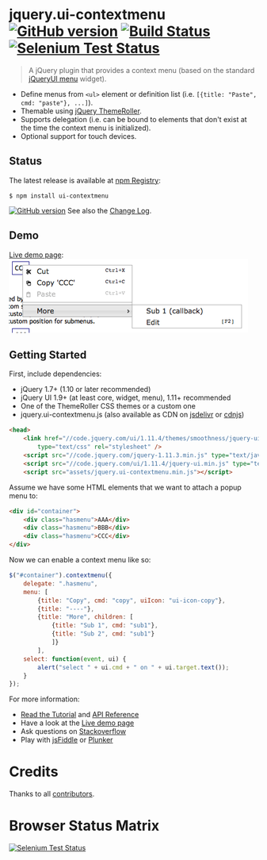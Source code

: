 # jquery.ui-contextmenu [![GitHub version](https://badge.fury.io/gh/mar10%2Fjquery-ui-contextmenu.svg)](https://github.com/mar10/jquery-ui-contextmenu/releases/latest) [![Build Status](https://travis-ci.org/mar10/jquery-ui-contextmenu.png?branch=master)](https://travis-ci.org/mar10/jquery-ui-contextmenu) [![Selenium Test Status](https://saucelabs.com/buildstatus/sauce-contextmenu)](https://saucelabs.com/u/sauce-contextmenu)

> A jQuery plugin that provides a context menu (based on the standard [jQueryUI menu] widget).

  * Define menus from `<ul>` element or definition list (i.e. 
    `[{title: "Paste", cmd: "paste"}, ...]`).
  * Themable using [jQuery ThemeRoller](http://jqueryui.com/themeroller/).
  * Supports delegation (i.e. can be bound to elements that don't exist at the
    time the context menu is initialized).
  * Optional support for touch devices.


## Status

The latest release is available at [npm Registry](https://www.npmjs.org/package/ui-contextmenu):
```shell
$ npm install ui-contextmenu
```

[![GitHub version](https://badge.fury.io/gh/mar10%2Fjquery-ui-contextmenu.svg)](https://github.com/mar10/jquery-ui-contextmenu/releases/latest)
See also the [Change Log](https://github.com/mar10/jquery-ui-contextmenu/blob/master/CHANGELOG.md).


## Demo

[Live demo page](http://wwwendt.de/tech/demo/jquery-contextmenu/demo/):<br>
[ ![sample](demo/teaser.png?raw=true) ](http://wwwendt.de/tech/demo/jquery-contextmenu/demo/ "Live demo")


## Getting Started

First, include dependencies:

* jQuery 1.7+ (1.10 or later recommended)
* jQuery UI 1.9+ (at least core, widget, menu), 1.11+ recommended
* One of the ThemeRoller CSS themes or a custom one
* jquery.ui-contextmenu.js (also available as CDN on 
  [jsdelivr](http://www.jsdelivr.com/#!jquery.ui-contextmenu)
  or [cdnjs](https://cdnjs.com/libraries/jquery.ui-contextmenu))

```html
<head>
    <link href="//code.jquery.com/ui/1.11.4/themes/smoothness/jquery-ui.css" 
        type="text/css" rel="stylesheet" />
    <script src="//code.jquery.com/jquery-1.11.3.min.js" type="text/javascript"></script>
    <script src="//code.jquery.com/ui/1.11.4/jquery-ui.min.js" type="text/javascript"></script>
    <script src="assets/jquery.ui-contextmenu.min.js"></script>
```

Assume we have some HTML elements that we want to attach a popup menu to:

```html
<div id="container">
    <div class="hasmenu">AAA</div>
    <div class="hasmenu">BBB</div>
    <div class="hasmenu">CCC</div>
</div>
```

Now we can enable a context menu like so:

```js
$("#container").contextmenu({
	delegate: ".hasmenu",
	menu: [
		{title: "Copy", cmd: "copy", uiIcon: "ui-icon-copy"},
		{title: "----"},
		{title: "More", children: [
			{title: "Sub 1", cmd: "sub1"},
			{title: "Sub 2", cmd: "sub1"}
			]}
		],
	select: function(event, ui) {
		alert("select " + ui.cmd + " on " + ui.target.text());
	}
});
```

For more information:

  * [Read the Tutorial](https://github.com/mar10/jquery-ui-contextmenu/wiki) and 
    [API Reference](https://github.com/mar10/jquery-ui-contextmenu/wiki/ApiRef)
  * Have a look at the [Live demo page](http://wwwendt.de/tech/demo/jquery-contextmenu/demo/)
  * Ask questions on [Stackoverflow](http://stackoverflow.com/questions/tagged/jquery-ui-contextmenu)
  * Play with [jsFiddle](http://jsfiddle.net/mar10/6o3u8a88/) or 
    [Plunker](http://plnkr.co/edit/Bbcoqy?p=preview)


# Credits

Thanks to all [contributors](https://github.com/mar10/jquery-ui-contextmenu/contributors).


# Browser Status Matrix

[![Selenium Test Status](https://saucelabs.com/browser-matrix/sauce-contextmenu.svg)](https://saucelabs.com/u/sauce-contextmenu)


[jQueryUI menu]: http://jqueryui.com/menu/
